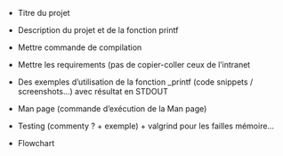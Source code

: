 -	Titre du projet

-	Description du projet et de la fonction printf

-	Mettre commande de compilation

-	Mettre les requirements (pas de copier-coller ceux de l’intranet

-	Des exemples d’utilisation de la fonction _printf (code snippets / screenshots…) avec résultat en STDOUT

-	Man page (commande d’exécution de la Man page)

-	Testing (commenty ? + exemple) + valgrind pour les failles mémoire…

-	Flowchart
